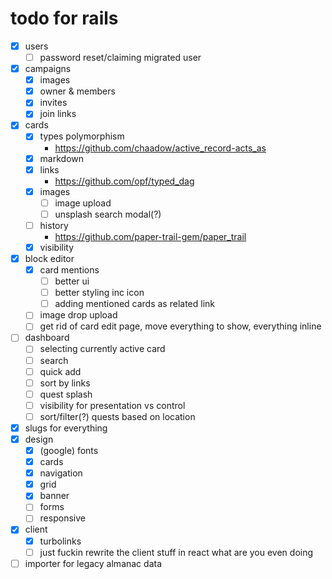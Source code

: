 # todo for rails

- [x] users
  	- [ ] password reset/claiming migrated user
- [x] campaigns
	- [x] images
	- [x] owner & members
	- [x] invites
	- [x] join links
- [x] cards
    - [x] types polymorphism
		- https://github.com/chaadow/active_record-acts_as
	- [x] markdown
	- [x] links
		- https://github.com/opf/typed_dag
	- [x] images
		- [ ] image upload
		- [ ] unsplash search modal(?)
	- [ ] history
		- https://github.com/paper-trail-gem/paper_trail
	- [x] visibility
- [x] block editor
	- [x] card mentions
		- [ ] better ui
		- [ ] better styling inc icon
		- [ ] adding mentioned cards as related link
	- [ ] image drop upload
	- [ ] get rid of card edit page, move everything to show, everything inline
- [ ] dashboard
	- [ ] selecting currently active card
	- [ ] search
	- [ ] quick add
	- [ ] sort by links
	- [ ] quest splash
	- [ ] visibility for presentation vs control
	- [ ] sort/filter(?) quests based on location
- [x] slugs for everything
- [x] design
  	- [x] (google) fonts
	- [x] cards
	- [x] navigation
	- [x] grid
	- [x] banner
	- [ ] forms
	- [ ] responsive
- [x] client
  	- [x] turbolinks
	- [ ] just fuckin rewrite the client stuff in react what are you even doing
- [ ] importer for legacy almanac data

